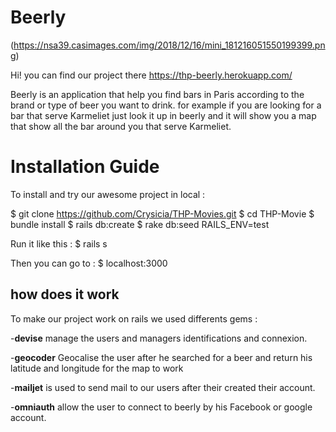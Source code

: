 # Beerly

(https://nsa39.casimages.com/img/2018/12/16/mini_181216051550199399.png)

Hi! you can find our project there https://thp-beerly.herokuapp.com/

Beerly is an application that help you find bars in Paris according to the brand or type of beer you want to drink.
for example if you are looking for a bar that serve Karmeliet just look it up in beerly and it will show you a map that show all the bar around you that serve Karmeliet.


# Installation Guide

To install and try our awesome project in local :

$ git clone https://github.com/Crysicia/THP-Movies.git
$ cd THP-Movie
$ bundle install
$ rails db:create
$ rake db:seed RAILS_ENV=test

Run it like this :
$ rails s

Then you can go to :
$ localhost:3000


## how does it work

To make our project work on rails we used differents gems :

-**devise** manage the users and managers identifications and connexion.

-**geocoder** Geocalise the user after  he searched for a beer and return his latitude and longitude for the map to work

-**mailjet** is used to send mail to our users after their created their account.

-**omniauth** allow the user to connect to beerly by his Facebook or google account. 
